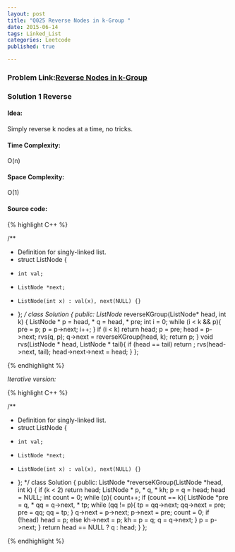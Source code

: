```yaml
---
layout: post
title: "Q025 Reverse Nodes in k-Group "
date: 2015-06-14
tags: Linked_List
categories: Leetcode
published: true

---
```

### Problem Link:[Reverse Nodes in k-Group ](https://leetcode.com/problems/reverse-nodes-in-k-group/) 

### Solution 1 Reverse

#### Idea:

Simply reverse k nodes at a time, no tricks.

#### Time Complexity:

O(n)

#### Space Complexity:

O(1)

#### Source code:
{% highlight C++ %}

/**
 * Definition for singly-linked list.
 * struct ListNode {
 *     int val;
 *     ListNode *next;
 *     ListNode(int x) : val(x), next(NULL) {}
 * };
 */
class Solution {
public:
    ListNode* reverseKGroup(ListNode* head, int k) {
        ListNode * p = head, * q = head, * pre;
        int i = 0;
        while (i < k && p){
            pre = p;
            p = p->next;
            i++;
        }
        if (i < k)  return head;
        p = pre;
        head = p->next;
        rvs(q, p);
        q->next = reverseKGroup(head, k);
        return p;
    }
    void rvs(ListNode * head, ListNode * tail){
        if (head == tail)   return ;
        rvs(head->next, tail);
        head->next->next = head;
    }
};

{% endhighlight %}

_Iterative version:_

{% highlight C++ %}

/**
 * Definition for singly-linked list.
 * struct ListNode {
 *     int val;
 *     ListNode *next;
 *     ListNode(int x) : val(x), next(NULL) {}
 * };
 */
class Solution {
public:
    ListNode *reverseKGroup(ListNode *head, int k) {
        if (k < 2)
            return head;
        ListNode * p, * q, * kh;
        p = q = head;
        head = NULL;
        int count = 0;
        while (p){
            count++;
            if (count == k){
                ListNode *pre = q, * qq = q->next, * tp;
                while (qq != p){
                    tp = qq->next;
                    qq->next = pre;
                    pre = qq;
                    qq = tp;
                }
                q->next = p->next;
                p->next = pre;
                count = 0;
                if (!head)
                    head = p;
                else
                    kh->next = p;
                kh = p = q;
                q = q->next;
            }
            p = p->next;
        }
        return head == NULL ? q : head;
    }
};

{% endhighlight %}
